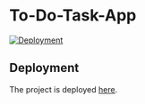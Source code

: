# To-Do-Task-App

[![Deployment](https://img.shields.io/badge/Frontend-Deployed-brightgreen)](https://todobyabdullah.netlify.app/)


## Deployment

The project is deployed [here](https://todobyabdullah.netlify.app/).
